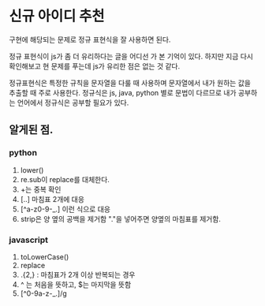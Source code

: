 # 신규 아이디 추천

구현에 해당되는 문제로 정규 표현식을 잘 사용하면 된다.

정규 표현식이 js가 좀 더 유리하다는 글을 어디선 가 본 기억이 있다. 하지만 지금 다시 확인해보고 현 문제를 푸는데 js가 유리한 점은 없는 것 같다.

정규표현식은 특정한 규칙을 문자열을 다룰 때 사용하며 문자열에서 내가 원하는 값을 추출할 때 주로 사용한다. 정규식은 js, java, python 별로 문법이 다르므로 내가 공부하는 언어에서 정규식은 공부할 필요가 있다.

## 알게된 점.

### python

1. lower()
2. re.sub이 replace를 대체한다.
3. +는 중복 확인
4. [..] 마침표 2개에 대응
5. [^a-z0-9-_.] 이런 식으로 대응
6. strip은 양 옆의 공백을 제거함 "."을 넣어주면 양옆의 마침표를 제거함.

### javascript

1. toLowerCase()
2. replace
3. \.{2,} : 마침표가 2개 이상 반복되는 경우
4. ^ 는 처음을 뜻하고, $는 마지막을 뜻함
5. [^0-9a-z-_.]/g